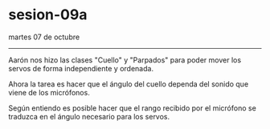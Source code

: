 # sesion-09a

martes 07 de octubre

---

Aarón nos hizo las clases "Cuello" y "Parpados" para poder mover los servos de forma independiente y ordenada.

Ahora la tarea es hacer que el ángulo del cuello dependa del sonido que viene de los micrófonos.

Según entiendo es posible hacer que el rango recibido por el micrófono se traduzca en el ángulo necesario para los servos.